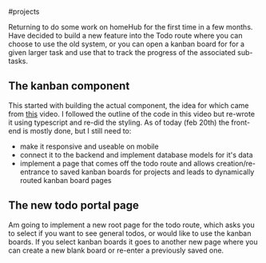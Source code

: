 #projects 

Returning to do some work on homeHub for the first time in a few months. Have decided to build a new feature into the Todo route where you can choose to use the old system, or you can open a kanban board for for a given larger task and use that to track the progress of the associated sub-tasks. 

## The kanban component
This started with building the actual component, the idea for which came from [this](https://www.youtube.com/watch?v=O5lZqqy7VQE) video. I followed the outline of the code in this video but re-wrote it using typescript and re-did the styling. As of today (feb 20th) the front-end is mostly done, but I still need to:
- make it responsive and useable on mobile
- connect it to the backend and implement database models for it's data
- implement a page that comes off the todo route and allows creation/re-entrance to saved kanban boards for projects and leads to dynamically routed kanban board pages

## The new todo portal page
Am going to implement a new root page for the todo route, which asks you to select if you want to see general todos, or would like to use the kanban boards. If you select kanban boards it goes to another new page where you can create a new blank board or re-enter a previously saved one.